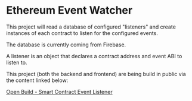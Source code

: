 # Ethereum Event Watcher

This project will read a database of configured "listeners" and create instances of each contract to listen for the configured events. 

The database is currently coming from Firebase. 

A listener is an object that declares a contract address and event ABI to listen to. 

This project (both the backend and frontend) are being build in public via the content linked below:

[Open Build - Smart Contract Event Listener](https://www.youtube.com/playlist?list=PLANr0_6XXy8m3voxj0lkC14trRWytLhqG)